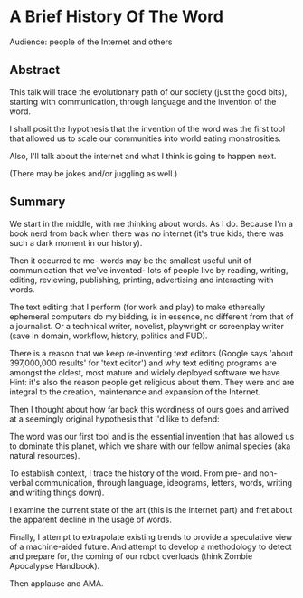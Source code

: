 # A Brief History Of The Word

Audience: people of the Internet and others

## Abstract

This talk will trace the evolutionary path of our society (just the good bits),
starting with communication, through language and the invention of the word.

I shall posit the hypothesis that the invention of the word was the first tool
that allowed us to scale our communities into world eating monstrosities.

Also, I'll talk about the internet and what I think is going to happen next.

(There may be jokes and/or juggling as well.)

## Summary

We start in the middle, with me thinking about words. As I do.
Because I'm a book nerd from back when there was no internet
(it's true kids, there was such a dark moment in our history).

Then it occurred to me- words may be the smallest useful unit of communication
that we've invented- lots of people live by reading, writing, editing, reviewing,
publishing, printing, advertising and interacting with words.

The text editing that I perform (for work and play) to make ethereally
ephemeral computers do my bidding, is in essence, no different from that of a 
journalist. Or a technical writer, novelist, playwright or screenplay writer
(save in domain, workflow, history, politics and FUD).

There is a reason that we keep re-inventing text editors (Google says 'about
397,000,000 results' for 'text editor') and why text editing
programs are amongst the oldest, most mature and widely deployed software we
have. Hint: it's also the reason people get religious about them.
They were and are integral to the creation, maintenance and expansion of the
Internet.

Then I thought about how far back this wordiness of ours goes and arrived at
a seemingly original hypothesis that I'd like to defend:

The word was our first tool and is the essential invention that has allowed us
to dominate this planet, which we share with our fellow animal species (aka 
natural resources).

To establish context, I trace the history of the word. From pre- and non-verbal
communication, through language, ideograms, letters, words, writing and writing
things down).

I examine the current state of the art (this is the internet part) and fret about
the apparent decline in the usage of words.

Finally, I attempt to extrapolate existing trends to provide a speculative view
of a machine-aided future. And attempt to develop a methodology to detect and 
prepare for, the coming of our robot overloads (think Zombie Apocalypse Handbook).

Then applause and AMA.
